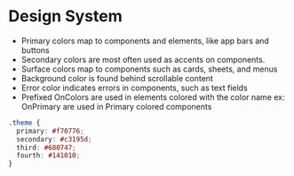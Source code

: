 # Design System

- Primary colors map to components and elements, like app bars and buttons
- Secondary colors are most often used as accents on components.
- Surface colors map to components such as cards, sheets, and menus
- Background color is found behind scrollable content
- Error color indicates errors in components, such as text fields
- Prefixed OnColors are used in elements colored with the color name ex: OnPrimary are used in Primary colored components

```css
.theme {
  primary: #f70776;
  secondary: #c3195d;
  third: #680747;
  fourth: #141010;
}
```
